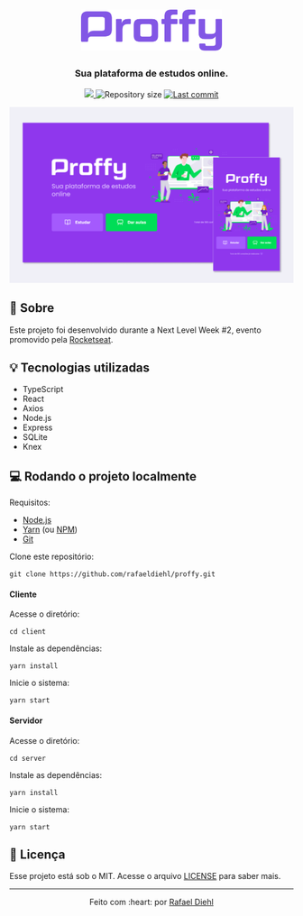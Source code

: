 <div align="center">
<h1><img src="./.github/logo.png" alt="Proffy" width="250"></h1>
<h3>Sua plataforma de estudos online.</h3>

<p align="center">

<a aria-label="Completed" href="https://rocketseat.com.br/">
<img src="https://img.shields.io/badge/Rocketseat-NLW 2.0-8257E5?logo=data:image/png;base64,iVBORw0KGgoAAAANSUhEUgAAABAAAAAQCAMAAAAoLQ9TAAAALVBMVEVHcExxWsF0XMJzXMJxWcFsUsD///9jRrzY0u6Xh9Gsn9n39fyMecy0qd2bjNJWBT0WAAAABHRSTlMA2Do606wF2QAAAGlJREFUGJVdj1cWwCAIBLEsRU3uf9xobDH8+GZwUYi8i6ucJwrxKE+7D0G9Q4vlYqtmCSjndr4CgCgzlyFgfKfKCVO0LrPKjmiqMxGXkJwNnXskqWG+1oSM+BSwD8f29YLNjvx/OQrn+g99oQSoNmt3PgAAAABJRU5ErkJggg=="></img>
</a>

<img alt="Repository size" src="https://img.shields.io/github/repo-size/rafaeldiehl/proffy?color=774DD6">

<a href="https://github.com/rafaeldiehl/proffy/commits/master">
<img alt="Last commit" src="https://img.shields.io/github/last-commit/rafaeldiehl/proffy?color=774DD6">
</a>

</p>

<img src="./.github/proffy.png" alt="Exemplo de tela">
</div>

## :rocket: Sobre

Este projeto foi desenvolvido durante a Next Level Week #2, evento promovido pela [Rocketseat](https://rocketseat.com.br/).

## :bulb: Tecnologias utilizadas

- TypeScript
- React
- Axios
- Node.js
- Express
- SQLite
- Knex

## :computer: Rodando o projeto localmente

Requisitos:
- [Node.js](https://nodejs.org/en/)
- [Yarn](https://classic.yarnpkg.com/lang/en/) (ou [NPM](https://www.npmjs.com/))
- [Git](https://git-scm.com/)

Clone este repositório:
```
git clone https://github.com/rafaeldiehl/proffy.git
```

#### Cliente

Acesse o diretório:
```
cd client
```
Instale as dependências:
```
yarn install
```
Inicie o sistema:
```
yarn start
```

#### Servidor

Acesse o diretório:
```
cd server
```
Instale as dependências:
```
yarn install
```
Inicie o sistema:
```
yarn start
```

## :book: Licença

Esse projeto está sob o MIT. Acesse o arquivo [LICENSE](https://github.com/rafaeldiehl/proffy/blob/master/LICENSE) para saber mais.

<hr>

<div align="center">
    <p>Feito com :heart: por <a href="https://github.com/rafaeldiehl">Rafael Diehl</a></p>
</div>



